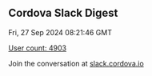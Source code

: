 ## Cordova Slack Digest
Fri, 27 Sep 2024 08:21:46 GMT

[User count: 4903](https://cordova.slack.com/)


Join the conversation at [slack.cordova.io](http://slack.cordova.io/)
